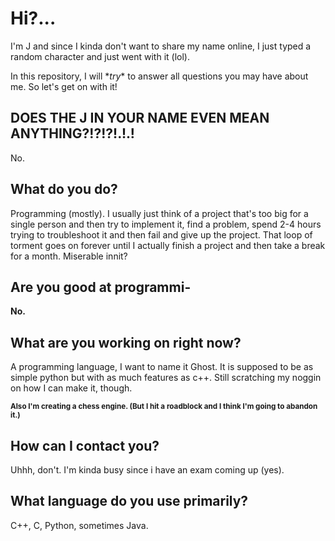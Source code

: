 # Hi?...
I'm J and since I kinda don't want to share my name online, I just typed a random character and just went with it (lol).

In this repository, I will \**try*\* to answer all questions you may have about me. So let's get on with it!

## **DOES THE J IN YOUR NAME EVEN MEAN ANYTHING?!?!?!.!.!**
No.

## What do you do?
Programming (mostly). I usually just think of a project that's too big for a single person and then try to implement it, find a problem, spend 2-4 hours trying to troubleshoot it and then fail and give up the project. That loop of torment goes on forever until I actually finish a project and then take a break for a month. Miserable innit?

## Are you good at programmi-
**No.**

## What are you working on right now?
A programming language, I want to name it Ghost. It is supposed to be as simple python but with as much features as c++. Still scratching my noggin on how I can make it, though.

<sub>**Also I'm creating a chess engine. (But I hit a roadblock and I think I'm going to abandon it.)**</sub>

## How can I contact you?
Uhhh, don't. I'm kinda busy since i have an exam coming up (yes).

## What language do you use primarily?
C++, C, Python, sometimes Java.
